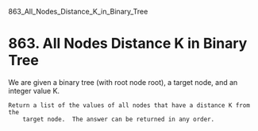 863_All_Nodes_Distance_K_in_Binary_Tree
# 863. All Nodes Distance K in Binary Tree

We are given a binary tree (with root node root), a target
        node, and an integer value K.

    Return a list of the values of all nodes that have a distance K from the
        target node.  The answer can be returned in any order.